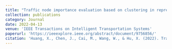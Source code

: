 ```yaml
---
title: "Traffic node importance evaluation based on clustering in represented transportation networks"
collection: publications
category: Journal
date: 2022-04-13
venue: 'IEEE Transactions on Intelligent Transportation Systems'
paperurl: 'https://ieeexplore.ieee.org/abstract/document/9756856/'
citation: 'Huang, X., Chen, J., Cai, M., Wang, W., & Hu, X. (2022). Traffic node importance evaluation based on clustering in represented transportation networks. IEEE Transactions on Intelligent Transportation Systems, 23(9), 16622-16631.'
---
```



